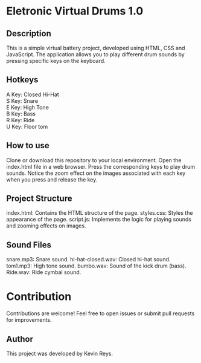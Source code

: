# Eletronic Virtual Drums 1.0

## Description
This is a simple virtual battery project, developed using HTML, CSS and JavaScript. The application allows you to play different drum sounds by pressing specific keys on the keyboard.

## Hotkeys
A Key: Closed Hi-Hat <br>
S Key: Snare <br>
E Key: High Tone <br>
B Key: Bass <br>
R Key: Ride <br>
U Key: Floor tom

##  How to use
Clone or download this repository to your local environment.
Open the index.html file in a web browser.
Press the corresponding keys to play drum sounds.
Notice the zoom effect on the images associated with each key when you press and release the key.

## Project Structure
index.html: Contains the HTML structure of the page.
styles.css: Styles the appearance of the page.
script.js: Implements the logic for playing sounds and zooming effects on images.

## Sound Files
snare.mp3: Snare sound.
hi-hat-closed.wav: Closed hi-hat sound.
tom1.mp3: High tone sound.
bumbo.wav: Sound of the kick drum (bass).
Ride.wav: Ride cymbal sound.

# Contribution
Contributions are welcome! Feel free to open issues or submit pull requests for improvements.

## Author
This project was developed by Kevin Reys.
